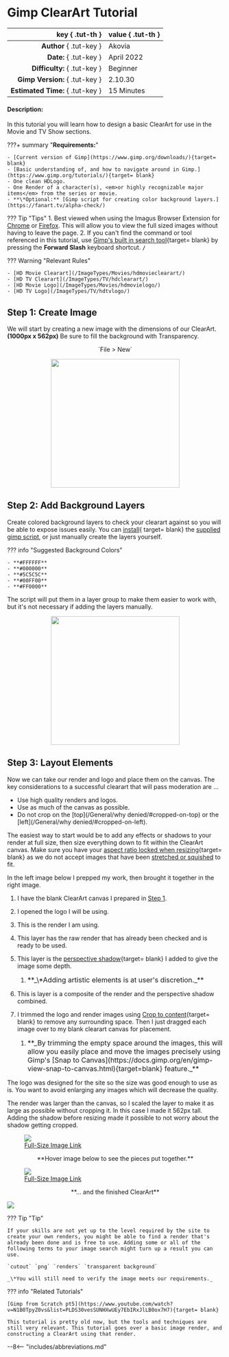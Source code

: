 # **Gimp ClearArt Tutorial**

<div class="tut-table" markdown>

| key                  { .tut-th } | value                 { .tut-th } |
| -------------------------------: | :-------------------------------- |
| **Author**          { .tut-key } | Akovia                            |
| **Date:**           { .tut-key } | April 2022                        |
| **Difficulty:**     { .tut-key } | Beginner                          |
| **Gimp Version:**   { .tut-key } | 2.10.30                           |
| **Estimated Time:** { .tut-key } | 15 Minutes                        |

</div>

#### Description:

In this tutorial you will learn how to design a basic ClearArt for use in the Movie and TV Show sections. 

???+ summary "**Requirements:**"

    - [Current version of Gimp](https://www.gimp.org/downloads/){target= blank}
    - [Basic understanding of, and how to navigate around in Gimp.](https://www.gimp.org/tutorials/){target= blank}
    - One clean HDLogo.
    - One Render of a character(s), <em>or highly recognizable major items</em> from the series or movie.
    - **\*Optional:** [Gimp script for creating color background layers.](https://fanart.tv/alpha-check/)

??? Tip "Tips"
    1. Best viewed when using the Imagus Browser Extension for [Chrome](https://chrome.google.com/webstore/detail/imagus/immpkjjlgappgfkkfieppnmlhakdmaab?hl=en) or [Firefox](https://addons.mozilla.org/en-US/firefox/addon/imagus/). This will allow you to view the full sized images without having to leave the page.
    2. If you can't find the command or tool referenced in this tutorial, use [Gimp's built in search tool](https://www.gimp.org/release-notes/gimp-2.10.html#search-system){target= blank} by pressing the **Forward Slash** keyboard shortcut. **`/`**

??? Warning "Relevant Rules"
    
    - [HD Movie Clearart](/ImageTypes/Movies/hdmovieclearart/)
    - [HD TV Clearart](/ImageTypes/TV/hdclearart/)
    - [HD Movie Logo](/ImageTypes/Movies/hdmovielogo/)
    - [HD TV Logo](/ImageTypes/TV/hdtvlogo/)

## **Step 1:** Create Image

We will start by creating a new image with the dimensions of our ClearArt. **(1000px x 562px)** Be sure to fill the background with Transparency.

<p style="text-align:center;" markdown > `File > New` </p>

<p class="center-image" style="text-align:center;" ><img id='tut-image' width="300" style="border-radius;.5em;margin:auto;" src="../../../assets/images/tutorial-assets/gimp-clearart-create-new-image.jpg"/></p>


## **Step 2:** Add Background Layers

Create colored background layers to check your clearart against so you will be able to expose issues easily. You can [install](https://docs.gimp.org/en/install-script-fu.html){ target= blank} the [supplied gimp script](https://fanart.tv/alpha-check/), or just manually create the layers yourself.

??? info "Suggested Background Colors"

    - **#FFFFFF**
    - **#000000**
    - **#5C5C5C**
    - **#00FF00**
    - **#FF0000** 
  
The script will put them in a layer group to make them easier to work with, but it's not necessary if adding the layers manually.

<p class="center-image" style="text-align:center;" ><img id='tut-image' width="300" style="border-radius;.5em;margin:auto;" src="../../../assets/images/tutorial-assets/gimp-clearart-add-background-layers.jpg"/></p>

## **Step 3:** Layout Elements

Now we can take our render and logo and place them on the canvas. The key considerations to a successful clearart that will pass moderation are ...

- Use high quality renders and logos.
- Use as much of the canvas as possible.
- Do not crop on the [top](/General/why denied/#cropped-on-top) or the [left](/General/why denied/#cropped-on-left).

The easiest way to start would be to add any effects or shadows to your render at full size, then size everything down to fit within the ClearArt canvas. Make sure you have your [aspect ratio locked when resizing](https://www.gimp.org/tutorials/GIMP_Quickies/#changing-the-size-dimensions-of-an-image-scale){target= blank} as we do not accept images that have been [stretched or squished](/General/why%20denied/#aspect-ratio) to fit.

In the left image below I prepped my work, then brought it together in the right image.

1. I have the blank ClearArt canvas I prepared in [Step 1](#step-1-create-image).
2. I opened the logo I will be using.
3. This is the render I am using.
4. This layer has the raw render that has already been checked and is ready to be used.
5. This layer is the [perspective shadow](https://docs.gimp.org/2.10/en/script-fu-perspective-shadow.html){target= blank} I added to give the image some depth.

    1. <div style="font-size:medium;"> **_\*Adding artistic elements is at user's discretion._**</div>
   
6. This is layer is a composite of the render and the perspective shadow combined.
7. I trimmed the logo and render images using [Crop to content](https://docs.gimp.org/en/gimp-image-crop.html){target= blank} to remove any surrounding space. Then I just dragged each image over to my blank clearart canvas for placement. 
 
    1. <div style="font-size:medium;">  **_By trimming the empty space around the images, this will allow you easily place and move the images precisely using Gimp's [Snap to Canvas](https://docs.gimp.org/en/gimp-view-snap-to-canvas.html){target=blank} feature._**</div>

The logo was designed for the site so the size was good enough to use as is. You want to avoid enlarging any images which will decrease the quality.

The render was larger than the canvas, so I scaled the layer to make it as large as possible without cropping it. In this case I made it 562px tall. Adding the shadow before resizing made it possible to not worry about the shadow getting cropped.

<figure><img id='tut-image' style="border-radius;.5em;margin:auto;" src="../../../assets/images/tutorial-assets/gimp-clearart-prep-render-2-layout.jpg" onclick='"window.open(http://localhost:8000/assets/images/tutorial-assets/gimp-clearart-prep-render-2-layout.jpg)"'/><figcaption><a href="../../../assets/images/tutorial-assets/gimp-clearart-prep-render-2-layout.jpg">Full-Size Image Link</a></figcaption></figure>

<p style="text-align:center;" markdown > **Hover image below to see the pieces put together.** </p>

<figure><img class="center-image" style="border-radius;.5em;" src="../../../assets/images/tutorial-assets/gimp-clearart-crop-n-drag.jpg" onmouseover="this.src='../../../assets/images/tutorial-assets/gimp-clearart-crop-n-drag.gif'" onmouseout="this.src='../../../assets/images/tutorial-assets/gimp-clearart-crop-n-drag.jpg'"/><figcaption><a href="../../../assets/images/tutorial-assets/gimp-clearart-crop-n-drag.gif">Full-Size Image Link</a></figcaption></figure>

<p style="text-align:center;" markdown > **... and the finished ClearArt** </p>

<img class="center-image" style="border-radius;.5em;" src="../../../assets/images/tutorial-assets/gimp-clearart-tutorial-finished.jpg" onmouseover="this.src='../../../assets/images/tutorial-assets/gimp-clearart-tutorial-finished-border.jpg'" onmouseout="this.src='../../../assets/images/tutorial-assets/gimp-clearart-tutorial-finished.jpg'"/>

??? Tip "Tip"

    If your skills are not yet up to the level required by the site to create your own renders, you might be able to find a render that's already been done and is free to use. Adding some or all of the following terms to your image search might turn up a result you can use.
    
    `cutout` `png` `renders` `transparent background`

    _\*You will still need to verify the image meets our requirements._

??? info "Related Tutorials"

    [Gimp from Scratch pt5](https://www.youtube.com/watch?v=N1B0TpyZ0vs&list=PLDS30vesSUNHXwUEy7EbIRxJlLB0ox7H7){target= blank}

    This tutorial is pretty old now, but the tools and techniques are still very relevant. This tutorial goes over a basic image render, and constructing a ClearArt using that render.


--8<-- "includes/abbreviations.md"


